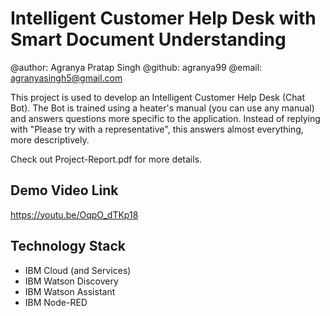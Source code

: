 # Intelligent Customer Help Desk with Smart Document Understanding

@author: Agranya Pratap Singh
@github: agranya99
@email: agranyasingh5@gmail.com

This project is used to develop an Intelligent Customer Help Desk (Chat Bot). The Bot is trained using a heater's manual (you can use any manual) and answers questions more specific to the application. Instead of replying with "Please try with a representative", this answers almost everything, more descriptively.

Check out Project-Report.pdf for more details.


## Demo Video Link

https://youtu.be/OqpO_dTKp18


## Technology Stack

- IBM Cloud (and Services)
- IBM Watson Discovery
- IBM Watson Assistant
- IBM Node-RED
